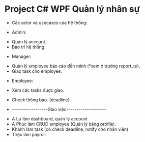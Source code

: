 # Project C# WPF Quản lý nhân sự

* Các actor và usecases của hệ thống: 
- Admin: 
+ Quản lý account. 
+ Bảo trì hệ thống.
- Manager: 
+ Quản lý employee báo cáo đến mình (*xem ở trường report_to). 
+ Giao task cho employee.
- Employee:
+ Xem các tasks được giao. 
+ Check thông báo. (deadline)

+ ------------------Giao việc--------------------

- A Lư làm dashboard, quản lý account
- A Phúc làm CRUD employee (Quản lý bảng profile).
- Khánh làm task (có check deadline, notify cho nhân viên)
- Triệu làm payroll
